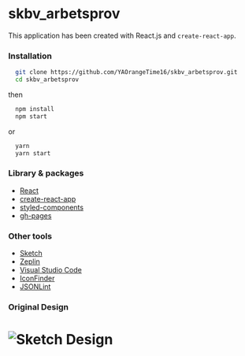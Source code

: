 # skbv_arbetsprov
     
This application has been created with React.js and `create-react-app`.
     
### Installation
```sh
  git clone https://github.com/YAOrangeTime16/skbv_arbetsprov.git
  cd skbv_arbetsprov
```
then
     
```sh
  npm install
  npm start
```
or 
   
```sh
  yarn
  yarn start
```

### Library & packages
* [React](https://reactjs.org/)
* [create-react-app](https://github.com/facebookincubator/create-react-app)
* [styled-components](https://www.styled-components.com/)
* [gh-pages](https://www.npmjs.com/package/gh-pages)

### Other tools
* [Sketch](https://www.sketchapp.com/)
* [Zeplin](https://zeplin.io/)
* [Visual Studio Code](https://code.visualstudio.com/)
* [IconFinder](https://www.iconfinder.com/)
* [JSONLint](https://jsonlint.com/)

### Original Design
![Sketch Design](./ScreenShot/salong-app-sketch.png)
=======